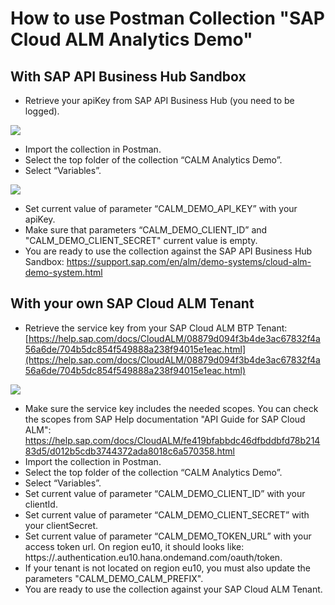# How to use Postman Collection "SAP Cloud ALM Analytics Demo"

## With SAP API Business Hub Sandbox

*   Retrieve your apiKey from SAP API Business Hub (you need to be logged).

![](https://user-images.githubusercontent.com/79574318/212125431-899ba72b-a1b3-4730-89f3-b7c3f121803c.jpg)

*   Import the collection in Postman.
*   Select the top folder of the collection “CALM Analytics Demo”.
*   Select “Variables”.

![](https://user-images.githubusercontent.com/79574318/212134585-823f59c1-c4bf-4cae-af6e-80d76297934e.jpg)

*   Set current value of parameter “CALM\_DEMO\_API\_KEY” with your apiKey.
*   Make sure that parameters “CALM\_DEMO\_CLIENT\_ID” and "CALM\_DEMO\_CLIENT\_SECRET" current value is empty.
*   You are ready to use the collection against the SAP API Business Hub Sandbox: https://support.sap.com/en/alm/demo-systems/cloud-alm-demo-system.html

## With your own SAP Cloud ALM Tenant

*   Retrieve the service key from your SAP Cloud ALM BTP Tenant: [https://help.sap.com/docs/CloudALM/08879d094f3b4de3ac67832f4a56a6de/704b5dc854f549888a238f94015e1eac.html](https://help.sap.com/docs/CloudALM/08879d094f3b4de3ac67832f4a56a6de/704b5dc854f549888a238f94015e1eac.html)

![](https://user-images.githubusercontent.com/79574318/212134211-823a82c7-f679-4cca-8e14-5273c23c4e44.jpg)

*   Make sure the service key includes the needed scopes. You can check the scopes from SAP Help documentation "API Guide for SAP Cloud ALM": https://help.sap.com/docs/CloudALM/fe419bfabbdc46dfbddbfd78b21483d5/d012b5cdb3744372ada8018c6a570358.html
*   Import the collection in Postman.
*   Select the top folder of the collection “CALM Analytics Demo”.
*   Select “Variables”.
*   Set current value of parameter “CALM\_DEMO\_CLIENT\_ID” with your clientId.
*   Set current value of parameter “CALM\_DEMO\_CLIENT\_SECRET” with your clientSecret.
*   Set current value of parameter “CALM\_DEMO\_TOKEN\_URL” with your access token url. On region eu10, it should looks like: https://.authentication.eu10.hana.ondemand.com/oauth/token.
*   If your tenant is not located on region eu10, you must also update the parameters "CALM\_DEMO\_CALM\_PREFIX".
*   You are ready to use the collection against your SAP Cloud ALM Tenant.
